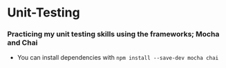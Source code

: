 # Unit-Testing

### Practicing my unit testing skills using the frameworks; Mocha and Chai

* You can install dependencies with `npm install --save-dev mocha chai`
